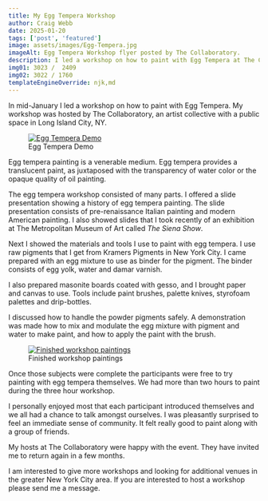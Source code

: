 ```yaml
---
title: My Egg Tempera Workshop
author: Craig Webb
date: 2025-01-20
tags: ['post', 'featured']
image: assets/images/Egg-Tempera.jpg
imageAlt: Egg Tempera Workshop flyer posted by The Collaboratory.
description: I led a workshop on how to paint with Egg Tempera at The Collaboratory. It was a big success. I want to teach again.
img01: 3023 /  2409
img02: 3022 / 1760
templateEngineOverride: njk,md
---
```

In mid-January I led a workshop on how to paint with Egg Tempera. My workshop was hosted by The Collaboratory, an artist collective with a public space in Long Island City, NY.

<figure class="left big">
<a href="{{root}}assets/images/Demo-IMG_1096-cropped.jpg" title="Egg Tempera Demo"><image src="{{root}}assets/images/Demo-IMG_1096-cropped.jpg" style="aspect-ratio: {{img01}};" alt="Egg Tempera Demo" ></a>
<figcaption>Egg Tempera Demo</figcaptions>
</figure>

Egg tempera painting is a venerable medium. Egg tempera provides a translucent paint, as juxtaposed with the transparency of water color or the opaque quality of oil painting. 

The egg tempera workshop consisted of many parts. I offered a slide presentation showing a history of egg tempera painting. The slide presentation consists of pre-renaissance Italian painting and modern American painting. I also showed slides that I took recently of an exhibition at The Metropolitan Museum of Art called <i>The Siena Show</i>.

Next I showed the materials and tools I use to paint with egg tempera. I use raw pigments that I get from Kramers Pigments in New York City. I came prepared with an egg mixture to use as binder for the pigment. The binder consists of egg yolk, water and damar varnish. 

I also prepared masonite boards coated with gesso, and I brought paper and canvas to use. Tools include paint brushes, palette knives, styrofoam palettes and drip-bottles.

I discussed how to handle the powder pigments safely. A demonstration was made how to mix and modulate the egg mixture with pigment and water to make paint, and how to apply the paint with the brush.

<figure class="left huge">
<a href="{{root}}assets/images/finished-workshop-painting.jpg" title="Finished workshop paintings"><image src="{{root}}assets/images/finished-workshop-painting.jpg" style="aspect-ratio: {{img02}};" alt="Finished workshop paintings" ></a>
<figcaption>Finished workshop paintings</figcaptions>
</figure>

Once those subjects were complete the participants were free to try painting with egg tempera themselves. We had more than two hours to paint during the three hour workshop.

I personally enjoyed most that each participant introduced themselves and we all had a chance to talk amongst ourselves. I was pleasantly surprised to feel an immediate sense of community. It felt really good to paint along with a group of friends.

My hosts at The Collaboratory were happy with the event. They have invited me to return again in a few months. 

I am interested to give more workshops and looking for additional venues in the greater New York City area. If you are interested to host a workshop please send me a message.


